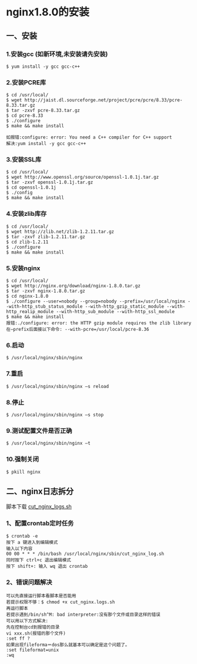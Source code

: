 # nginx1.8.0的安装
## 一、安装
### 1.安装gcc (如新环境,未安装请先安装)
```
$ yum install -y gcc gcc-c++
```
### 2.安装PCRE库
```
$ cd /usr/local/
$ wget http://jaist.dl.sourceforge.net/project/pcre/pcre/8.33/pcre-8.33.tar.gz
$ tar -zxvf pcre-8.33.tar.gz
$ cd pcre-8.33
$ ./configure
$ make && make install

如报错:configure: error: You need a C++ compiler for C++ support
解决:yum install -y gcc gcc-c++
```
### 3.安装SSL库
```
$ cd /usr/local/
$ wget http://www.openssl.org/source/openssl-1.0.1j.tar.gz
$ tar -zxvf openssl-1.0.1j.tar.gz
$ cd openssl-1.0.1j
$ ./config
$ make && make install
```
### 4.安装zlib库存
```
$ cd /usr/local/
$ wget http://zlib.net/zlib-1.2.11.tar.gz
$ tar -zxvf zlib-1.2.11.tar.gz
$ cd zlib-1.2.11
$ ./configure
$ make && make install
```
### 5.安装nginx
```
$ cd /usr/local/
$ wget http://nginx.org/download/nginx-1.8.0.tar.gz
$ tar -zxvf nginx-1.8.0.tar.gz
$ cd nginx-1.8.0
$ ./configure --user=nobody --group=nobody --prefix=/usr/local/nginx --with-http_stub_status_module --with-http_gzip_static_module --with-http_realip_module --with-http_sub_module --with-http_ssl_module
$ make && make install
报错:./configure: error: the HTTP gzip module requires the zlib library
在–prefix后面接以下命令: --with-pcre=/usr/local/pcre-8.36
```
### 6.启动
```
$ /usr/local/nginx/sbin/nginx
```
### 7.重启
```
$ /usr/local/nginx/sbin/nginx –s reload
```
### 8.停止
```
$ /usr/local/nginx/sbin/nginx –s stop
```
### 9.测试配置文件是否正确
```
$ /usr/local/nginx/sbin/nginx –t
```
### 10.强制关闭
```
$ pkill nginx
```
## 二、nginx日志拆分
脚本下载 [cut_nginx_logs.sh](../tools/linux/cut_nginx_logs.sh)

### 1、配置crontab定时任务
```
$ crontab -e
按下 a 键进入到编辑模式
输入以下内容
00 00 * * * /bin/bash /usr/local/nginx/sbin/cut_nginx_log.sh
同时按下 ctrl+c 退出编辑模式
按下 shift+: 输入 wq 退出 crontab
```
### 2、错误问题解决
```
可以先直接运行脚本看脚本是否能用
若提示权限不够：$ chmod +x cut_nginx.logs.sh
再运行脚本
若提示遇到/bin/sh^M: bad interpreter:没有那个文件或目录这样的错误
可以用以下方式解决:
先在控制台cd到报错的目录
vi xxx.sh(报错的那个文件)
:set ff ?
如果出现fileforma＝dos那么就基本可以确定是这个问题了。
:set fileformat=unix
:wq
```
